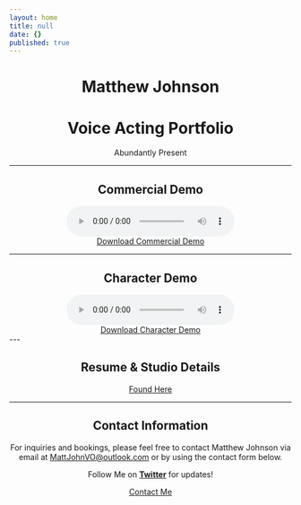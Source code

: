 ```yaml
---
layout: home
title: null
date: {}
published: true
---
```

<div align="center">
  <h1>Matthew Johnson</h1>
  <h1>Voice Acting Portfolio</h1>

  Abundantly Present
</div>

----

<div style="text-align:center;">

<h2>Commercial Demo</h2>

<div style="text-align:center;">

<div class="audio-container">
  <audio controls>
    <source src="/assets/audio/Matthew Johnson_Commercial Demo.mp3" type="audio/mp3">
    Your browser does not support the audio tag.
  </audio>
</div>

<div class="audio-container">
  <a class="download-button highlighted" href="/assets/audio/Matthew Johnson_Commercial Demo.mp3" download>Download Commercial Demo</a>
</div>

</div>
</div>

---
<div align="center">
  <h2>Character Demo</h2>
</div>


<div style="text-align:center;">

<div class="audio-container">
  <audio controls>
    <source src="/assets/audio/Matthew Johnson Character Demo.mp3" type="audio/mp3">
    Your browser does not support the audio tag.
  </audio>
</div>

<div class="audio-container">
  <a class="download-button highlighted" href="/assets/audio/Matthew Johnson Character Demo.mp3" download>Download Character Demo</a>
</div>

</div>
---
<div style="text-align:center;">

<h2>Resume & Studio Details</h2>

<div class="button-container">
  <a class="pdf-button highlighted" href="/assets/docs/StudioDetails.pdf" target="_blank">Found Here</a>
</div>

</div>



---

<div style="text-align:center;">

<h2>Contact Information</h2>

<p>For inquiries and bookings, please feel free to contact Matthew Johnson via email at <a href="mailto:MattJohnVO@outlook.com">MattJohnVO@outlook.com</a> or by using the contact form below.</p>




<p>Follow Me on <strong><a href="https://twitter.com/mattjohnvo">Twitter</a></strong> for updates!</p>

<a href="/contact.html" class="highlighted">Contact Me</a>

</div>

